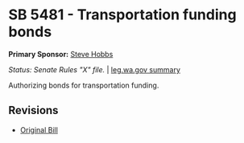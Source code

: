 # SB 5481 - Transportation funding bonds
**Primary Sponsor:** [Steve Hobbs](/person/leg/steve.hobbs.md)

*Status: Senate Rules "X" file.* | [leg.wa.gov summary](https://app.leg.wa.gov/billsummary?BillNumber=5481&Year=2021)

Authorizing bonds for transportation funding.

## Revisions
* [Original Bill](1/)